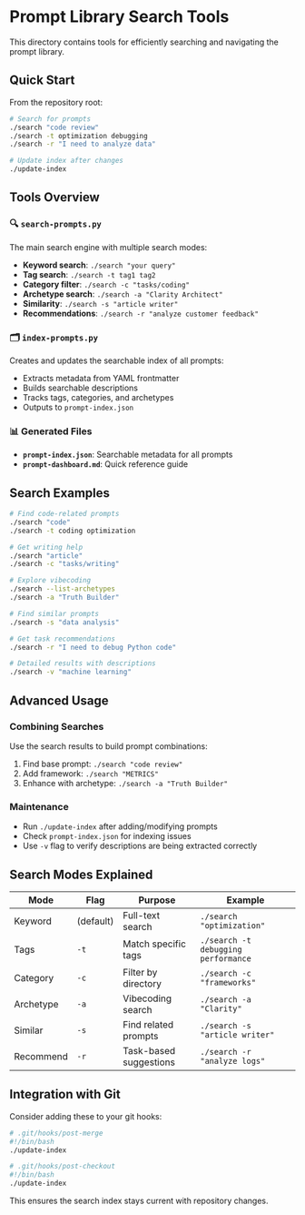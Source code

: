 # Prompt Library Search Tools

This directory contains tools for efficiently searching and navigating the prompt library.

## Quick Start

From the repository root:

```bash
# Search for prompts
./search "code review"
./search -t optimization debugging
./search -r "I need to analyze data"

# Update index after changes
./update-index
```

## Tools Overview

### 🔍 `search-prompts.py`
The main search engine with multiple search modes:

- **Keyword search**: `./search "your query"`
- **Tag search**: `./search -t tag1 tag2`
- **Category filter**: `./search -c "tasks/coding"`
- **Archetype search**: `./search -a "Clarity Architect"`
- **Similarity**: `./search -s "article writer"`
- **Recommendations**: `./search -r "analyze customer feedback"`

### 🗂️ `index-prompts.py`
Creates and updates the searchable index of all prompts:

- Extracts metadata from YAML frontmatter
- Builds searchable descriptions
- Tracks tags, categories, and archetypes
- Outputs to `prompt-index.json`

### 📊 Generated Files

- **`prompt-index.json`**: Searchable metadata for all prompts
- **`prompt-dashboard.md`**: Quick reference guide

## Search Examples

```bash
# Find code-related prompts
./search "code"
./search -t coding optimization

# Get writing help
./search "article"
./search -c "tasks/writing"

# Explore vibecoding
./search --list-archetypes
./search -a "Truth Builder"

# Find similar prompts
./search -s "data analysis"

# Get task recommendations
./search -r "I need to debug Python code"

# Detailed results with descriptions
./search -v "machine learning"
```

## Advanced Usage

### Combining Searches
Use the search results to build prompt combinations:

1. Find base prompt: `./search "code review"`
2. Add framework: `./search "METRICS"`
3. Enhance with archetype: `./search -a "Truth Builder"`

### Maintenance
- Run `./update-index` after adding/modifying prompts
- Check `prompt-index.json` for indexing issues
- Use `-v` flag to verify descriptions are being extracted correctly

## Search Modes Explained

| Mode | Flag | Purpose | Example |
|------|------|---------|---------|
| Keyword | (default) | Full-text search | `./search "optimization"` |
| Tags | `-t` | Match specific tags | `./search -t debugging performance` |
| Category | `-c` | Filter by directory | `./search -c "frameworks"` |
| Archetype | `-a` | Vibecoding search | `./search -a "Clarity"` |
| Similar | `-s` | Find related prompts | `./search -s "article writer"` |
| Recommend | `-r` | Task-based suggestions | `./search -r "analyze logs"` |

## Integration with Git

Consider adding these to your git hooks:

```bash
# .git/hooks/post-merge
#!/bin/bash
./update-index

# .git/hooks/post-checkout
#!/bin/bash
./update-index
```

This ensures the search index stays current with repository changes.